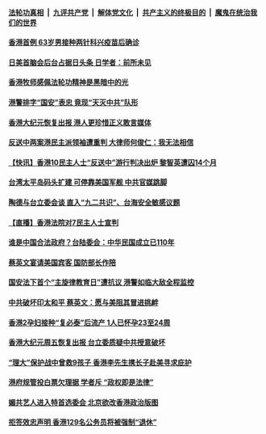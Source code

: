 

####  [法轮功真相](../../../../basic/blob/master/README.md?t=04182032) &nbsp;|&nbsp; [九评共产党](../../../../9ping.md/blob/master/README.md?t=04182032) &nbsp;|&nbsp; [解体党文化](../../../../jtdwh.md/blob/master/README.md?t=04182032)  &nbsp;|&nbsp; [共产主义的终极目的](../../../../gczydzjmd.md/blob/master/README.md?t=04182032) &nbsp;|&nbsp; [魔鬼在统治我们的世界](../../../../mgztzwmdsj.md/blob/master/README.md?t=04182032) 

#### [香港首例 63岁男接种两针科兴疫苗后确诊](../pages/soh55/496223.md?t=04182032) 
#### [日美首脑会后台占据日头条  日学者：前所未见](../pages/soh55/496208.md?t=04182032) 
#### [香港牧师感佩法轮功精神是黑暗中的光](../pages/soh55/495896.md?t=04182032) 
#### [港警排字“国安”表忠 竟现“天灭中共”队形](../pages/soh55/496019.md?t=04182032) 
#### [香港大纪元恢复出报 港人更珍惜正义敢言媒体](../pages/soh55/495902.md?t=04182032) 
#### [反送中两案港民主派领袖遭重判 大律师何俊仁：我无法相信](../pages/soh55/495719.md?t=04182032) 
#### [【快讯】香港10民主人士“反送中”游行判决出炉 黎智英遭囚14个月](../pages/soh55/495671.md?t=04182032) 
#### [台湾太平岛码头扩建 可停靠美国军舰 中共官媒跳脚](../pages/soh55/495638.md?t=04182032) 
#### [陶德与台立委会谈 直入“九二共识”、台海安全敏感议题](../pages/soh55/495506.md?t=04182032) 
#### [【直播】香港法院对7民主人士宣判 ](../pages/soh55/495584.md?t=04182032) 
#### [谁是中国合法政府？台陆委会：中华民国成立已110年](../pages/soh55/495434.md?t=04182032) 
#### [蔡英文宴请美国宾客 国防部长作陪](../pages/soh55/495410.md?t=04182032) 
#### [国安法下首个“主旋律教育日”遭抗议 港警如临大敌全程监控](../pages/soh55/495335.md?t=04182032) 
#### [中共破坏印太和平 蔡英文：愿与美阻其冒进挑衅](../pages/soh55/495218.md?t=04182032) 
#### [香港2孕妇接种“复必泰”后流产 1人已怀孕23至24周](../pages/soh55/495212.md?t=04182032) 
#### [香港大纪元周五恢复出报 台立委质疑中共授意破坏](../pages/soh55/495179.md?t=04182032) 
#### [“理大”保护战中曾救9孩子 香港李先生携长子赴美寻求庇护](../pages/soh55/495119.md?t=04182032) 
#### [港府规管投白票欠理据 学者斥 “政权即是法律”](../pages/soh55/494984.md?t=04182032) 
#### [媚共艺人进入特首选委会 北京欲改香港政治版图](../pages/soh55/494816.md?t=04182032) 
#### [拒签效忠声明 香港129名公务员将被强制“退休”](../pages/soh55/494849.md?t=04182032) 
